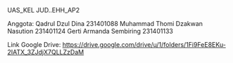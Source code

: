 UAS_KEL JUD..EHH_AP2

Anggota:
Qadrul Dzul Dina 231401088
Muhammad Thomi Dzakwan Nasution 231401124
Gerti Armanda Sembiring 231401133

Link Google Drive:
https://drive.google.com/drive/u/1/folders/1Fi9FeE8EKu-2IATX_3ZJdjX7QLLZzDaM
